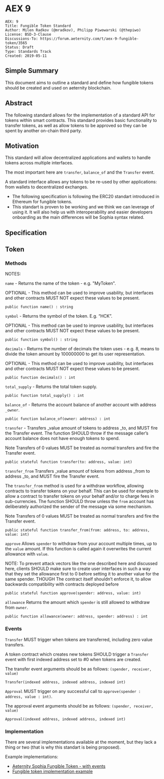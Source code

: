 # AEX 9

```
AEX: 9
Title: Fungible Token Standard
Author: Milen Radkov (@mradkov), Philipp Piwowarski (@thepiwo)
License: BSD-3-Clause
Discussions-To: https://forum.aeternity.com/t/aex-9-fungible-token/3565
Status: Draft
Type: Standards Track
Created: 2019-05-11
```

## Simple Summary

This document aims to outline a standard and define how fungible tokens should be created and used on aeternity blockchain.

## Abstract

The following standard allows for the implementation of a standard API for tokens within smart contracts. This standard provides basic functionality to transfer tokens, as well as allow tokens to be approved so they can be spent by another on-chain third party.


## Motivation

This standard will allow decentralized applications and wallets to handle tokens across multiple interfaces.

The most important here are `transfer`, `balance_of` and the `Transfer` event.

A standard interface allows any tokens to be re-used by other applications: from wallets to decentralized exchanges.

- The following specification is following the ERC20 standart introduced in Ethereum for fungible tokens.
- This standart is proven to be working and we think we can leverage of using it. It will also help us with interoperability and easier developers onboarding as the main differences will be Sophia syntax related.

## Specification

## Token
### Methods

NOTES:

`name` - Returns the name of the token - e.g. "MyToken".

OPTIONAL - This method can be used to improve usability, but interfaces and other contracts MUST NOT expect these values to be present.

```
public function name() : string
```

`symbol` - Returns the symbol of the token. E.g. “HCK”.

OPTIONAL - This method can be used to improve usability, but interfaces and other contracts MUST NOT expect these values to be present.

```
public function symbol() : string
```

`decimals` - Returns the number of decimals the token uses - e.g. 8, means to divide the token amount by 100000000 to get its user representation.

OPTIONAL - This method can be used to improve usability, but interfaces and other contracts MUST NOT expect these values to be present.

```
public function decimals() : int
```

`total_supply` - Returns the total token supply.

```
public function total_supply() : int
```

`balance_of` - Returns the account balance of another account with address `_owner`.

```
public function balance_of(owner: address) : int
```

`transfer` - Transfers _value amount of tokens to address _to, and MUST fire the Transfer event. The function SHOULD throw if the message caller’s account balance does not have enough tokens to spend.

Note Transfers of 0 values MUST be treated as normal transfers and fire the Transfer event.

```
public stateful function transfer(to: address, value: int)
```

`transfer_from`
Transfers _value amount of tokens from address _from to address _to, and MUST fire the Transfer event.

The `transfer_from` method is used for a withdraw workflow, allowing contracts to transfer tokens on your behalf. This can be used for example to allow a contract to transfer tokens on your behalf and/or to charge fees in sub-currencies. The function SHOULD throw unless the `from` account has deliberately authorized the sender of the message via some mechanism.

Note Transfers of 0 values MUST be treated as normal transfers and fire the Transfer event.

```
public stateful function transfer_from(from: address, to: address, value: int)
```

`approve`
Allows `spender` to withdraw from your account multiple times, up to the `value` amount. If this function is called again it overwrites the current allowance with `value`.

NOTE: To prevent attack vectors like the one described here and discussed here, clients SHOULD make sure to create user interfaces in such a way that they set the allowance first to 0 before setting it to another value for the same spender. THOUGH The contract itself shouldn’t enforce it, to allow backwards compatibility with contracts deployed before

```
public stateful function approve(spender: address, value: int)
```

`allowance`
Returns the amount which `spender` is still allowed to withdraw from `owner`.

```
public function allowance(owner: address, spender: address) : int
```

### Events

`Transfer`
MUST trigger when tokens are transferred, including zero value transfers.

A token contract which creates new tokens SHOULD trigger a `Transfer` event with first indexed address set to #0 when tokens are created.

The transfer event arguments should be as follows: `(spender, receiver, value)`


```
Transfer(indexed address, indexed address, indexed int)
```

`Approval`
MUST trigger on any successful call to `approve(spender : address, value : int)`.

The approval event arguments should be as follows: `(spender, receiver, value)`


```
Approval(indexed address, indexed address, indexed int)
```

### Implementation
There are several implementations available at the moment, but they lack a thing or two (that is why this standart is being proposed).

Example implementations:
- [Aeternity Sophia Fungible Token - with events](https://github.com/mradkov/aeternity-fungible-token/blob/master/contracts/fungible-token.aes)
- [Fungible token implementation example](https://github.com/aeternity/aepp-sophia-examples/blob/master/libraries/FungibleToken/contracts/fungible-token.aes)


